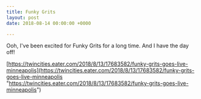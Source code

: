 ```yaml
---
title: Funky Grits
layout: post
date: 2018-08-14 00:00:00 +0000

---
```

Ooh, I've been excited for Funky Grits for a long time. And I have the day off!

[https://twincities.eater.com/2018/8/13/17683582/funky-grits-goes-live-minneapolis](https://twincities.eater.com/2018/8/13/17683582/funky-grits-goes-live-minneapolis "https://twincities.eater.com/2018/8/13/17683582/funky-grits-goes-live-minneapolis")